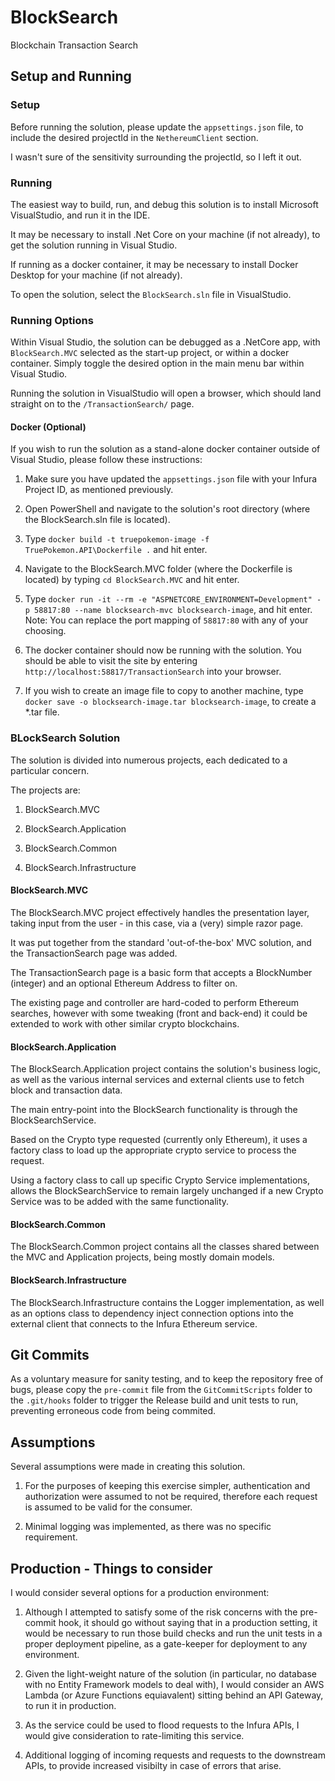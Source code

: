 # BlockSearch
Blockchain Transaction Search

## Setup and Running

### Setup
Before running the solution, please update the ``appsettings.json`` file, to include the desired projectId in the ``NethereumClient`` section.

I wasn't sure of the sensitivity surrounding the projectId, so I left it out.


### Running
The easiest way to build, run, and debug this solution is to install Microsoft VisualStudio, and run it in the IDE.

It may be necessary to install .Net Core on your machine (if not already), to get the solution running in Visual Studio.

If running as a docker container, it may be necessary to install Docker Desktop for your machine (if not already).

To open the solution, select the ``BlockSearch.sln`` file in VisualStudio.


### Running Options
Within Visual Studio, the solution can be debugged as a .NetCore app, with ``BlockSearch.MVC`` selected as the start-up project, or within a docker container. Simply toggle the desired option in the main menu bar within Visual Studio.

Running the solution in VisualStudio will open a browser, which should land straight on to the ``/TransactionSearch/`` page. 

#### Docker (Optional)
If you wish to run the solution as a stand-alone docker container outside of Visual Studio, please follow these instructions:

1. Make sure you have updated the ``appsettings.json`` file with your Infura Project ID, as mentioned previously.

2. Open PowerShell and navigate to the solution's root directory (where the BlockSearch.sln file is located).

3. Type ``docker build -t truepokemon-image -f TruePokemon.API\Dockerfile .`` and hit enter. 

4. Navigate to the BlockSearch.MVC folder (where the Dockerfile is located) by typing ``cd BlockSearch.MVC`` and hit enter.

5. Type ``docker run -it --rm -e "ASPNETCORE_ENVIRONMENT=Development" -p 58817:80 --name blocksearch-mvc blocksearch-image``, and hit enter. Note: You can replace the port mapping of ``58817:80`` with any of your choosing.

6. The docker container should now be running with the solution. You should be able to visit the site by entering ``http://localhost:58817/TransactionSearch`` into your browser.

7. If you wish to create an image file to copy to another machine, type ``docker save -o blocksearch-image.tar blocksearch-image``, to create a *.tar file.


### BLockSearch Solution

The solution is divided into numerous projects, each dedicated to a particular concern.

The projects are: 

1. BlockSearch.MVC

2. BlockSearch.Application

3. BlockSearch.Common

4. BlockSearch.Infrastructure


#### BlockSearch.MVC

The BlockSearch.MVC project effectively handles the presentation layer, taking input from the user - in this case, via a (very) simple razor page.

It was put together from the standard 'out-of-the-box' MVC solution, and the TransactionSearch page was added.

The TransactionSearch page is a basic form that accepts a BlockNumber (integer) and an optional Ethereum Address to filter on.

The existing page and controller are hard-coded to perform Ethereum searches, however with some tweaking (front and back-end) it could be extended to work with other similar crypto blockchains.


#### BlockSearch.Application

The BlockSearch.Application project contains the solution's business logic, as well as the various internal services and external clients use to fetch block and transaction data.

The main entry-point into the BlockSearch functionality is through the BlockSearchService. 

Based on the Crypto type requested (currently only Ethereum), it uses a factory class to load up the appropriate crypto service to process the request.

Using a factory class to call up specific Crypto Service implementations, allows the BlockSearchService to remain largely unchanged if a new Crypto Service was to be added with the same functionality.


#### BlockSearch.Common

The BlockSearch.Common project contains all the classes shared between the MVC and Application projects, being mostly domain models.


#### BlockSearch.Infrastructure

The BlockSearch.Infrastructure contains the Logger implementation, as well as an options class to dependency inject connection options into the external client that connects to the Infura Ethereum service.


## Git Commits
As a voluntary measure for sanity testing, and to keep the repository free of bugs, please copy the ``pre-commit`` file from the ``GitCommitScripts`` folder to the ``.git/hooks`` folder to trigger the Release build and unit tests to run, preventing erroneous code from being commited.


## Assumptions
Several assumptions were made in creating this solution.

1. For the purposes of keeping this exercise simpler, authentication and authorization were assumed to not be required, therefore each request is assumed to be valid for the consumer.

2. Minimal logging was implemented, as there was no specific requirement.


## Production - Things to consider

I would consider several options for a production environment:

1. Although I attempted to satisfy some of the risk concerns with the pre-commit hook, it should go without saying that in a production setting, it would be necessary to run those build checks and run the unit tests in a proper deployment pipeline, as a gate-keeper for deployment to any environment. 

2. Given the light-weight nature of the solution (in particular, no database with no Entity Framework models to deal with), I would consider an AWS Lambda (or Azure Functions equiavalent) sitting behind an API Gateway, to run it in production.

3. As the service could be used to flood requests to the Infura APIs, I would give consideration to rate-limiting this service.

4. Additional logging of incoming requests and requests to the downstream APIs, to provide increased visibilty in case of errors that arise.